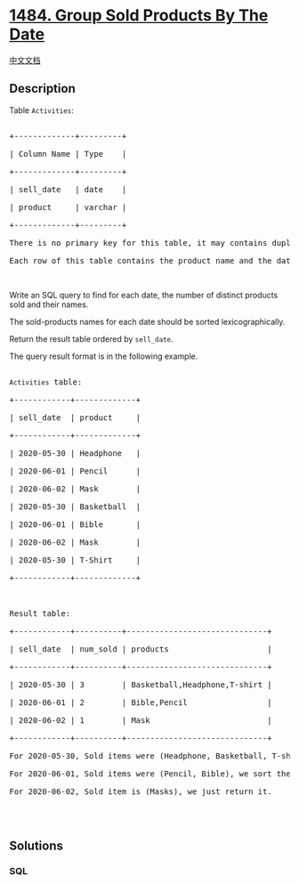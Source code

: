 # [1484. Group Sold Products By The Date](https://leetcode.com/problems/group-sold-products-by-the-date)

[中文文档](/solution/1400-1499/1484.Group%20Sold%20Products%20By%20The%20Date/README.md)

## Description

<p>Table <code>Activities</code>:</p>

<pre>

+-------------+---------+

| Column Name | Type    |

+-------------+---------+

| sell_date   | date    |

| product     | varchar |

+-------------+---------+

There is no primary key for this table, it may contains duplicates.

Each row of this table contains the product name and the date it was sold in a market.</pre>

<p>&nbsp;</p>

<p>Write an SQL query to find for each date, the number of distinct products sold and their names.</p>

<p>The sold-products names for each date should be sorted lexicographically.&nbsp;</p>

<p>Return the result table ordered by <code>sell_date</code>.</p>

<p>The query result format is in the following example.</p>

<pre>

<code>Activities</code> table:

+------------+-------------+

| sell_date  | product     |

+------------+-------------+

| 2020-05-30 | Headphone   |

| 2020-06-01 | Pencil      |

| 2020-06-02 | Mask        |

| 2020-05-30 | Basketball  |

| 2020-06-01 | Bible       |

| 2020-06-02 | Mask        |

| 2020-05-30 | T-Shirt     |

+------------+-------------+



Result table:

+------------+----------+------------------------------+

| sell_date  | num_sold | products                     |

+------------+----------+------------------------------+

| 2020-05-30 | 3        | Basketball,Headphone,T-shirt |

| 2020-06-01 | 2        | Bible,Pencil                 |

| 2020-06-02 | 1        | Mask                         |

+------------+----------+------------------------------+

For 2020-05-30, Sold items were (Headphone, Basketball, T-shirt), we sort them lexicographically and separate them by comma.

For 2020-06-01, Sold items were (Pencil, Bible), we sort them lexicographically and separate them by comma.

For 2020-06-02, Sold item is (Masks), we just return it.



</pre>

## Solutions

<!-- tabs:start -->

### **SQL**

```sql

```

<!-- tabs:end -->

